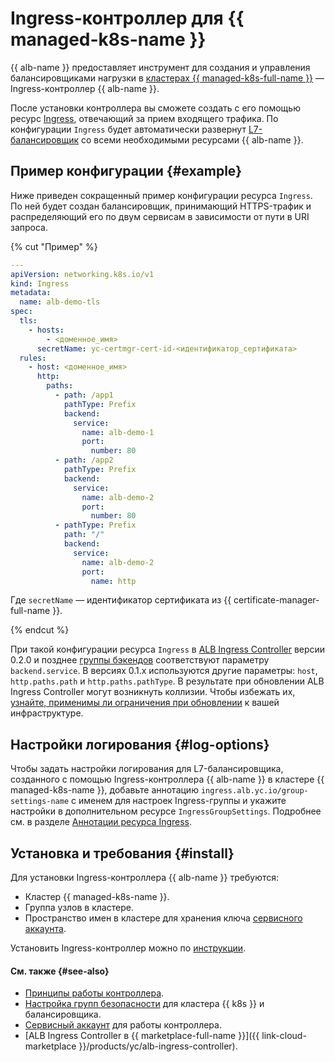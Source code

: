 # Ingress-контроллер для {{ managed-k8s-name }}

{{ alb-name }} предоставляет инструмент для создания и управления балансировщиками нагрузки в [кластерах {{ managed-k8s-full-name }}](../../../managed-kubernetes/concepts/index.md#kubernetes-cluster) — Ingress-контроллер {{ alb-name }}.

После установки контроллера вы сможете создать с его помощью ресурс [Ingress](https://kubernetes.io/docs/concepts/services-networking/ingress/), отвечающий за прием входящего трафика. По конфигурации `Ingress` будет автоматически развернут [L7-балансировщик](../../concepts/application-load-balancer.md) со всеми необходимыми ресурсами {{ alb-name }}.

## Пример конфигурации {#example}

Ниже приведен сокращенный пример конфигурации ресурса `Ingress`. По ней будет создан балансировщик, принимающий HTTPS-трафик и распределяющий его по двум сервисам в зависимости от пути в URI запроса.

{% cut "Пример" %}

```yaml
---
apiVersion: networking.k8s.io/v1
kind: Ingress
metadata:
  name: alb-demo-tls
spec:
  tls:
    - hosts:
        - <доменное_имя>
      secretName: yc-certmgr-cert-id-<идентификатор_сертификата>
  rules:
    - host: <доменное_имя>
      http:
        paths:
          - path: /app1
            pathType: Prefix
            backend:
              service:
                name: alb-demo-1
                port:
                  number: 80
          - path: /app2
            pathType: Prefix
            backend:
              service:
                name: alb-demo-2
                port:
                  number: 80
          - pathType: Prefix
            path: "/"
            backend:
              service:
                name: alb-demo-2
                port:
                  name: http
```

Где `secretName` — идентификатор сертификата из {{ certificate-manager-full-name }}.

{% endcut %}

При такой конфигурации ресурса `Ingress` в [ALB Ingress Controller](/marketplace/products/yc/alb-ingress-controller) версии 0.2.0 и позднее [группы бэкендов](principles.md) соответствуют параметру `backend.service`. В версиях 0.1.x используются другие параметры: `host`, `http.paths.path` и `http.paths.pathType`. В результате при обновлении ALB Ingress Controller могут возникнуть коллизии. Чтобы избежать их, [узнайте, применимы ли ограничения при обновлении](../../operations/k8s-ingress-controller-upgrade.md) к вашей инфраструктуре.

## Настройки логирования {#log-options}

Чтобы задать настройки логирования для L7-балансировщика, созданного с помощью Ingress-контроллера {{ alb-name }} в кластере {{ managed-k8s-name }}, добавьте аннотацию `ingress.alb.yc.io/group-settings-name` с именем для настроек Ingress-группы и укажите настройки в дополнительном ресурсе `IngressGroupSettings`. Подробнее см. в разделе [Аннотации ресурса Ingress](../../k8s-ref/ingress.md#annotations).

## Установка и требования {#install}

Для установки Ingress-контроллера {{ alb-name }} требуются:

* Кластер {{ managed-k8s-name }}.
* Группа узлов в кластере.
* Пространство имен в кластере для хранения ключа [сервисного аккаунта](service-account.md).

Установить Ingress-контроллер можно по [инструкции](../../operations/k8s-ingress-controller-install.md).

#### См. также {#see-also}

* [Принципы работы контроллера](principles.md).
* [Настройка групп безопасности](security-groups.md) для кластера {{ k8s }} и балансировщика.
* [Сервисный аккаунт](service-account.md) для работы контроллера.
* [ALB Ingress Controller в {{ marketplace-full-name }}]({{ link-cloud-marketplace }}/products/yc/alb-ingress-controller).